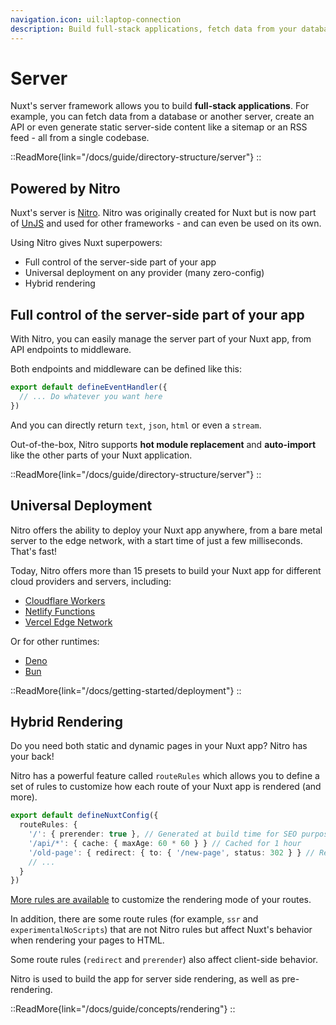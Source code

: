 ```yaml
---
navigation.icon: uil:laptop-connection
description: Build full-stack applications, fetch data from your database, create APIs, or even generate static server-side content like a sitemap or a RSS feed, from a single codebase.
---
```


# Server

Nuxt's server framework allows you to build **full-stack applications**. For example, you can fetch data from a database or another server, create an API or even generate static server-side content like a sitemap or an RSS feed - all from a single codebase.

::ReadMore{link="/docs/guide/directory-structure/server"}
::

## Powered by Nitro

Nuxt's server is [Nitro](https://github.com/unjs/nitro). Nitro was originally created for Nuxt but is now part of [UnJS](https://unjs.io/) and used for other frameworks - and can even be used on its own.

Using Nitro gives Nuxt superpowers:

- Full control of the server-side part of your app
- Universal deployment on any provider (many zero-config)
- Hybrid rendering

## Full control of the server-side part of your app

With Nitro, you can easily manage the server part of your Nuxt app, from API endpoints to middleware.

Both endpoints and middleware can be defined like this:

```ts [server/api/test.ts]
export default defineEventHandler({
  // ... Do whatever you want here
})
```

And you can directly return `text`, `json`, `html` or even a `stream`.

Out-of-the-box, Nitro supports **hot module replacement** and **auto-import** like the other parts of your Nuxt application.

::ReadMore{link="/docs/guide/directory-structure/server"}
::

## Universal Deployment

Nitro offers the ability to deploy your Nuxt app anywhere, from a bare metal server to the edge network, with a start time of just a few milliseconds. That's fast!

Today, Nitro offers more than 15 presets to build your Nuxt app for different cloud providers and servers, including:

- [Cloudflare Workers](https://workers.cloudflare.com/)
- [Netlify Functions](https://www.netlify.com/products/functions/)
- [Vercel Edge Network](https://vercel.com/docs/edge-network/introduction)

Or for other runtimes:

- [Deno](https://deno.land/)
- [Bun](https://bun.sh/)

::ReadMore{link="/docs/getting-started/deployment"}
::

## Hybrid Rendering

Do you need both static and dynamic pages in your Nuxt app? Nitro has your back!

Nitro has a powerful feature called `routeRules` which allows you to define a set of rules to customize how each route of your Nuxt app is rendered (and more).

```ts [nuxt.config.ts]
export default defineNuxtConfig({
  routeRules: {
    '/': { prerender: true }, // Generated at build time for SEO purpose
    '/api/*': { cache: { maxAge: 60 * 60 } } // Cached for 1 hour
    '/old-page': { redirect: { to: { '/new-page', status: 302 } } // Redirection to avoid 404
    // ...
  }
})
```

[More rules are available](https://nuxt.com/docs/guide/concepts/rendering#hybrid-rendering) to customize the rendering mode of your routes.

In addition, there are some route rules (for example, `ssr` and `experimentalNoScripts`) that are not Nitro rules but affect Nuxt's behavior when rendering your pages to HTML.

Some route rules (`redirect` and `prerender`) also affect client-side behavior.

Nitro is used to build the app for server side rendering, as well as pre-rendering.

::ReadMore{link="/docs/guide/concepts/rendering"}
::
